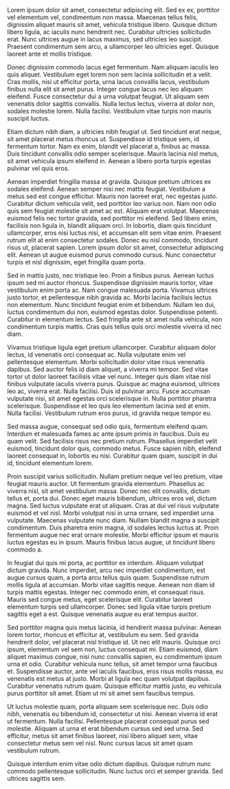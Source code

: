 Lorem ipsum dolor sit amet, consectetur adipiscing elit. Sed ex ex, porttitor vel elementum vel, condimentum non massa. Maecenas tellus felis, dignissim aliquet mauris sit amet, vehicula tristique libero. Quisque dictum libero ligula, ac iaculis nunc hendrerit nec. Curabitur ultricies sollicitudin erat. Nunc ultrices augue in lacus maximus, sed ultricies leo suscipit. Praesent condimentum sem arcu, a ullamcorper leo ultricies eget. Quisque laoreet ante et mollis tristique.

Donec dignissim commodo lacus eget fermentum. Nam aliquam iaculis leo quis aliquet. Vestibulum eget lorem non sem lacinia sollicitudin et a velit. Cras mollis, nisi ut efficitur porta, urna lacus convallis lacus, vestibulum finibus nulla elit sit amet purus. Integer congue lacus nec leo aliquam eleifend. Fusce consectetur dui a urna volutpat feugiat. Ut aliquam sem venenatis dolor sagittis convallis. Nulla lectus lectus, viverra at dolor non, sodales molestie lorem. Nulla facilisi. Vestibulum vitae turpis non mauris suscipit luctus.

Etiam dictum nibh diam, a ultricies nibh feugiat ut. Sed tincidunt erat neque, sit amet placerat metus rhoncus ut. Suspendisse id tristique sem, id fermentum tortor. Nam ex enim, blandit vel placerat a, finibus ac massa. Duis tincidunt convallis odio semper scelerisque. Mauris lacinia nisl metus, sit amet vehicula ipsum eleifend in. Aenean a libero porta turpis egestas pulvinar vel quis eros.

Aenean imperdiet fringilla massa at gravida. Quisque pretium ultrices ex sodales eleifend. Aenean semper nisi nec mattis feugiat. Vestibulum a metus sed est congue efficitur. Mauris non laoreet erat, nec egestas justo. Curabitur dictum vehicula velit, sed porttitor leo varius non. Nam non odio quis sem feugiat molestie sit amet ac est. Aliquam erat volutpat. Maecenas euismod felis nec tortor gravida, sed porttitor mi eleifend. Sed libero enim, facilisis non ligula in, blandit aliquam orci. In lobortis, diam quis tincidunt ullamcorper, eros nisi luctus nisi, et accumsan elit sem vitae enim. Praesent rutrum elit at enim consectetur sodales. Donec eu nisl commodo, tincidunt risus ut, placerat sapien. Lorem ipsum dolor sit amet, consectetur adipiscing elit. Aenean ut augue euismod purus commodo cursus. Nunc consectetur turpis et nisl dignissim, eget fringilla quam porta.

Sed in mattis justo, nec tristique leo. Proin a finibus purus. Aenean luctus ipsum sed mi auctor rhoncus. Suspendisse dignissim mauris tortor, vitae vestibulum enim porta ac. Nam congue malesuada porta. Vivamus ultrices justo tortor, et pellentesque nibh gravida ac. Morbi lacinia facilisis lectus non elementum. Nunc tincidunt feugiat enim et bibendum. Nullam leo dui, luctus condimentum dui non, euismod egestas dolor. Suspendisse potenti. Curabitur in elementum lectus. Sed fringilla ante sit amet nulla vehicula, non condimentum turpis mattis. Cras quis tellus quis orci molestie viverra id nec diam.

Vivamus tristique ligula eget pretium ullamcorper. Curabitur aliquam dolor lectus, id venenatis orci consequat ac. Nulla vulputate enim vel pellentesque elementum. Morbi sollicitudin dolor vitae risus venenatis dapibus. Sed auctor felis id diam aliquet, a viverra mi tempor. Sed vitae tortor ut dolor laoreet facilisis vitae vel nunc. Integer quis diam vitae nisl finibus vulputate iaculis viverra purus. Quisque ac magna euismod, ultrices leo ac, viverra erat. Nulla facilisi. Duis id pulvinar arcu. Fusce accumsan vulputate nisi, sit amet egestas orci scelerisque in. Nulla porttitor pharetra scelerisque. Suspendisse et leo quis leo elementum lacinia sed at enim. Nulla facilisi. Vestibulum rutrum eros purus, id gravida neque tempor eu.

Sed massa augue, consequat sed odio quis, fermentum eleifend quam. Interdum et malesuada fames ac ante ipsum primis in faucibus. Duis eu quam velit. Sed facilisis risus nec pretium rutrum. Phasellus imperdiet velit euismod, tincidunt dolor quis, commodo metus. Fusce sapien nibh, eleifend laoreet consequat in, lobortis eu nisi. Curabitur quam quam, suscipit in dui id, tincidunt elementum lorem.

Proin suscipit varius sollicitudin. Nullam pretium neque vel leo pretium, vitae feugiat mauris auctor. Ut fermentum gravida elementum. Phasellus ac viverra nisl, sit amet vestibulum massa. Donec nec elit convallis, dictum tellus et, porta dui. Donec eget mauris bibendum, ultrices eros vel, dictum magna. Sed luctus vulputate erat ut aliquam. Cras at dui vel risus vulputate euismod et vel nisl. Morbi volutpat nisi in urna ornare, sed imperdiet urna vulputate. Maecenas vulputate nunc diam. Nullam blandit magna a suscipit condimentum. Duis pharetra enim magna, id sodales lectus luctus at. Proin fermentum augue nec erat ornare molestie. Morbi efficitur ipsum et mauris luctus egestas eu in ipsum. Mauris finibus lacus augue, ut tincidunt libero commodo a.

In feugiat dui quis mi porta, ac porttitor ex interdum. Aliquam volutpat dictum gravida. Nunc imperdiet, arcu nec imperdiet condimentum, est augue cursus quam, a porta arcu tellus quis quam. Suspendisse rutrum mollis ligula at accumsan. Morbi vitae sagittis neque. Aenean non diam id turpis mattis egestas. Integer nec commodo enim, et consequat risus. Mauris sed congue metus, eget scelerisque elit. Curabitur laoreet elementum turpis sed ullamcorper. Donec sed ligula vitae turpis pretium sagittis eget a est. Quisque venenatis augue eu erat tempus auctor.

Sed porttitor magna quis metus lacinia, id hendrerit massa pulvinar. Aenean lorem tortor, rhoncus et efficitur at, vestibulum eu sem. Sed gravida hendrerit dolor, vel placerat nisl tristique id. Ut nec elit mauris. Quisque orci ipsum, elementum vel sem non, luctus consequat mi. Etiam euismod, diam aliquet maximus congue, nisi nunc convallis sapien, eu condimentum ipsum urna et odio. Curabitur vehicula nunc tellus, sit amet tempor urna faucibus et. Suspendisse auctor, ante vel iaculis faucibus, eros risus mollis massa, eu venenatis est metus at justo. Morbi at ligula nec quam volutpat dapibus. Curabitur venenatis rutrum quam. Quisque efficitur mattis justo, eu vehicula purus porttitor sit amet. Etiam ut mi sit amet sem faucibus tempus.

Ut luctus molestie quam, porta aliquam sem scelerisque nec. Duis odio nibh, venenatis eu bibendum id, consectetur ut nisi. Aenean viverra id erat ut fermentum. Nulla facilisi. Pellentesque placerat consequat purus sed molestie. Aliquam ut urna et erat bibendum cursus sed sed urna. Sed efficitur, metus sit amet finibus laoreet, nisi libero aliquet sem, vitae consectetur metus sem vel nisl. Nunc cursus lacus sit amet quam vestibulum rutrum.

Quisque interdum enim vitae odio dictum dapibus. Quisque rutrum nunc commodo pellentesque sollicitudin. Nunc luctus orci et semper gravida. Sed ultrices sagittis sem.